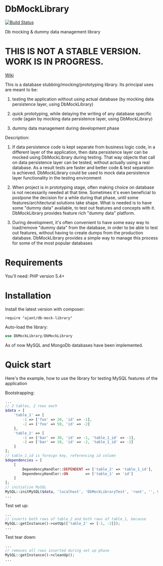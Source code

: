 DbMockLibrary
==================
[![Build Status](https://travis-ci.org/ajant/DbMockLibrary.svg?branch=master)](https://travis-ci.org/ajant/DbMockLibrary)

Db mocking & dummy data management library

THIS IS NOT A STABLE VERSION. WORK IS IN PROGRESS.
==================================================

[Wiki](https://github.com/ajant/DbMockLibrary/wiki)

This is a database stubbing/mocking/prototyping library. Its principal uses are meant to be:

1. testing the application without using actual database (by mocking data persistence layer, using DbMockLibrary)

2. quick prototyping, while delaying the writing of any database specific code (again by mocking data persistence layer, using DbMockLibrary)

3. dummy data management during development phase

Description:

1. If data persistence code is kept separate from business logic code, in a different layer of the application, then data persistence layer can
be mocked using DbMockLibrary during testing. That way objects that call on data persistence layer can be tested, without actually using a
real database. As a result tests are faster and better code & test separation is achieved. DbMockLibrary could be used to mock data persistence
layer functionality in the testing environment

2. When project is in prototyping stage, often making choice on database is not necessarily needed at that time. Sometimes it's even beneficial
to postpone the decision for a while during that phase, until some features/architectural solutions take shape. What is needed is to have some
"dummy data" available, to test out features and concepts with it. DbMockLibrary provides feature rich "dummy data" platform.

3. During development, it's often convenient to have some easy way to load/remove "dummy data" from the database, in order to be able to
test out features, without having to create dumps from the production database. DbMockLibrary provides a simple way to manage this process for
some of the most popular databases

Requirements
============

You'll need: PHP version 5.4+

Installation
============
Install the latest version with composer:<br/>
```
require "ajant/db-mock-library"
```

Auto-load the library:
```php
use DbMockLibrary/DbMockLibrary
```

As of now MySQL and MongoDb databases have been implemented.

Quick start
===========
Here's the example, how to use the library for testing MySQL features of the application

Bootstrapping:
```php
...
// 2 tables, 2 rows each
$data = [
    'table_1' => [
        -1 => ['foo' => 20, 'id' => -1],
        -2 => ['foo' => 50, 'id' => -2]
    ],
    'table_2' => [
        -1 => ['bar' => 30, 'id' => -1, 'table_1_id' => -1],
        -2 => ['bar' => 10, 'id' => -2, 'table_1_id' => -2]
    ]
];
// table_1_id is foreign key, referencing id column
$dependencies = [
    [
        DependencyHandler::DEPENDENT => ['table_2' => 'table_1_id'],
        DependencyHandler::ON        => ['table_1' => 'id']
    ]
];
// initialize MySQL
MySQL::initMySQL($data, 'localhost', 'DbMockLibraryTest', 'root', '', $dependencies);
...
```
Test set up:
```php
...
// inserts both rows of table_2 and both rows of table_1, because
MySQL::getInstance()->setUp(['table_2' => [-1, -2]]);
...
```
Test tear down:
```php
...
// removes all rows inserted during set up phase
MySQL::getInstance()->cleanUp();
...
```